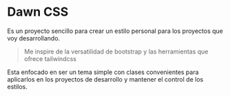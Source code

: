 # Dawn CSS

Es un proyecto sencillo para crear un estilo personal para los proyectos que voy desarrollando.

> Me inspire de la versatilidad de bootstrap y las herramientas que ofrece tailwindcss

Esta enfocado en ser un tema simple con clases convenientes para aplicarlos en los proyectos de desarrollo y mantener el control de los estilos.
